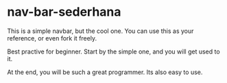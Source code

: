 # nav-bar-sederhana
This is a simple navbar, but the cool one. You can use this as your reference, or even fork it freely.

Best practive for beginner. Start by the simple one, and you will get used to it.

At the end, you will be such a great programmer. Its also easy to use.
